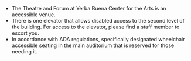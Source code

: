 - The Theatre and Forum at Yerba Buena Center for the Arts is an accessible venue.
- There is one elevator that allows disabled access to the second level of the building. For access to the elevator, please find a staff member to escort you.
- In accordance with ADA regulations, specifically designated wheelchair accessible seating in the main auditorium that is reserved for those needing it.
